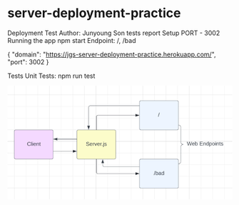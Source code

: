 # server-deployment-practice

Deployment Test
Author: Junyoung Son
tests report
Setup
PORT - 3002
Running the app
npm start
Endpoint: /, /bad

{
  "domain": "https://jgs-server-deployment-practice.herokuapp.com/",
  "port": 3002
}

Tests
Unit Tests: npm run test

![UML](/UML.png)